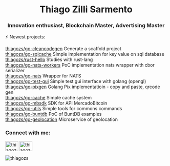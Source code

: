 <h1 align="center">Thiago Zilli Sarmento</h1>
<h3 align="center">Innovation enthusiast, Blockchain Master, Advertising Master</h3>

⚡ Newest projects:

[thiagozs/go-cleancodegen](https://api.github.com/repos/thiagozs/go-cleancodegen) Generate a scaffold project<br/>
[thiagozs/go-sqlcache](https://api.github.com/repos/thiagozs/go-sqlcache) Simple implementation for key value on sql database<br/>
[thiagozs/rust-hello](https://api.github.com/repos/thiagozs/rust-hello) Studies with rust-lang<br/>
[thiagozs/go-nats-workers](https://api.github.com/repos/thiagozs/go-nats-workers) PoC implementation nats wrapper with cbor serializer<br/>
[thiagozs/go-nats](https://api.github.com/repos/thiagozs/go-nats) Wrapper for NATS<br/>
[thiagozs/go-test-gui](https://api.github.com/repos/thiagozs/go-test-gui) Simple test gui interface with golang (opengl)<br/>
[thiagozs/go-pixgen](https://api.github.com/repos/thiagozs/go-pixgen) Golang Pix implementatioin - copy and paste, qrcode gen<br/>
[thiagozs/go-cache](https://api.github.com/repos/thiagozs/go-cache) Simple cache system<br/>
[thiagozs/go-mbsdk](https://api.github.com/repos/thiagozs/go-mbsdk) SDK for API MercadoBitcoin<br/>
[thiagozs/go-utils](https://api.github.com/repos/thiagozs/go-utils) Simple tools for commons commands<br/>
[thiagozs/go-buntdb](https://api.github.com/repos/thiagozs/go-buntdb) PoC of BuntDB examples<br/>
[thiagozs/go-geolocation](https://api.github.com/repos/thiagozs/go-geolocation) Microservice of geolocation<br/>

<h3 align="left">Connect with me:</h3>
<p align="left">
<a href="https://twitter.com/thiagozs" target="blank"><img align="center" src="https://cdn.jsdelivr.net/npm/simple-icons@3.0.1/icons/twitter.svg" alt="thiagozs" height="30" width="40" /></a>
<a href="https://linkedin.com/in/thiagozs" target="blank"><img align="center" src="https://cdn.jsdelivr.net/npm/simple-icons@3.0.1/icons/linkedin.svg" alt="thiagozs" height="30" width="40" /></a>
</p>

<p align="left"> <img src="https://komarev.com/ghpvc/?username=thiagozs&label=Profile%20views&color=0e75b6&style=flat" alt="thiagozs" /> </p>


